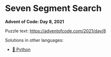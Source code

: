 # Seven Segment Search

**Advent of Code: Day 8, 2021**

Puzzle text: <https://adventofcode.com/2021/day/8>

Solutions in other languages:

- [🐍 Python](../../../../python/2021/08_seven_segment_search/README.md)
